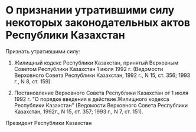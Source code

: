 # О признании утратившими силу некоторых законодательных актов Республики Казахстан

Признать утратившими силу:

1. Жилищный кодекс Республики Казахстан, принятый Верховным Советом Республики Казахстан 1 июля 1992 г. (Ведомости Верховного Совета Республики Казахстан, 1992 г., N 15, ст. 356; 1993 г., N 8, ст. 159).

2. Постановление Верховного Совета Республики Казахстан от 1 июля 1992 г. "О порядке введения в действие Жилищного кодекса Республики Казахстан" (Ведомости Верховного Совета Республики Казахстан, 1992г., N 15, ст. 357; 1993 г., N 7, ст. 151).

Президент Республики Казахстан

